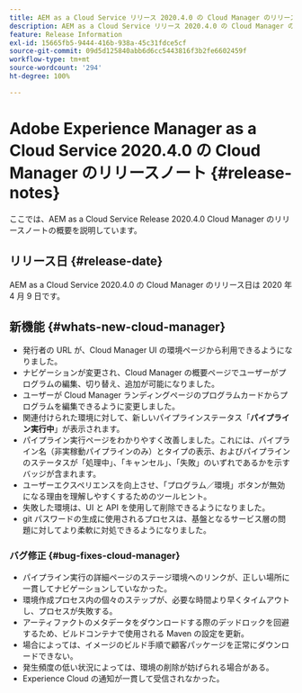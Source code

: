 ```yaml
---
title: AEM as a Cloud Service リリース 2020.4.0 の Cloud Manager のリリースノート
description: AEM as a Cloud Service リリース 2020.4.0 の Cloud Manager のリリースノート
feature: Release Information
exl-id: 15665fb5-9444-416b-938a-45c31fdce5cf
source-git-commit: 09d5d125840abb6d6cc5443816f3b2fe6602459f
workflow-type: tm+mt
source-wordcount: '294'
ht-degree: 100%

---
```


# Adobe Experience Manager as a Cloud Service 2020.4.0 の Cloud Manager のリリースノート {#release-notes}

ここでは、AEM as a Cloud Service Release 2020.4.0 Cloud Manager のリリースノートの概要を説明しています。

## リリース日 {#release-date}

AEM as a Cloud Service 2020.4.0 の Cloud Manager のリリース日は 2020 年 4 月 9 日です。

## 新機能 {#whats-new-cloud-manager}

* 発行者の URL が、Cloud Manager UI の環境ページから利用できるようになりました。
* ナビゲーションが変更され、Cloud Manager の概要ページでユーザーがプログラムの編集、切り替え、追加が可能になりました。
* ユーザーが Cloud Manager ランディングページのプログラムカードからプログラムを編集できるように変更しました。
* 関連付けられた環境に対して、新しいパイプラインステータス「**パイプライン実行中**」が表示されます。
* パイプライン実行ページをわかりやすく改善しました。これには、パイプライン名（非実稼動パイプラインのみ）とタイプの表示、およびパイプラインのステータスが「処理中」、「キャンセル」、「失敗」のいずれであるかを示すバッジが含まれます。
* ユーザーエクスペリエンスを向上させ、「プログラム／環境」ボタンが無効になる理由を理解しやすくするためのツールヒント。
* 失敗した環境は、UI と API を使用して削除できるようになりました。
* git パスワードの生成に使用されるプロセスは、基盤となるサービス層の問題に対してより柔軟に対処できるようになりました。

### バグ修正 {#bug-fixes-cloud-manager}

* パイプライン実行の詳細ページのステージ環境へのリンクが、正しい場所に一貫してナビゲーションしていなかった。
* 環境作成プロセス内の個々のステップが、必要な時間より早くタイムアウトし、プロセスが失敗する。
* アーティファクトのメタデータをダウンロードする際のデッドロックを回避するため、ビルドコンテナで使用される Maven の設定を更新。
* 場合によっては、イメージのビルド手順で顧客パッケージを正常にダウンロードできない。
* 発生頻度の低い状況によっては、環境の削除が妨げられる場合がある。
* Experience Cloud の通知が一貫して受信されなかった。
